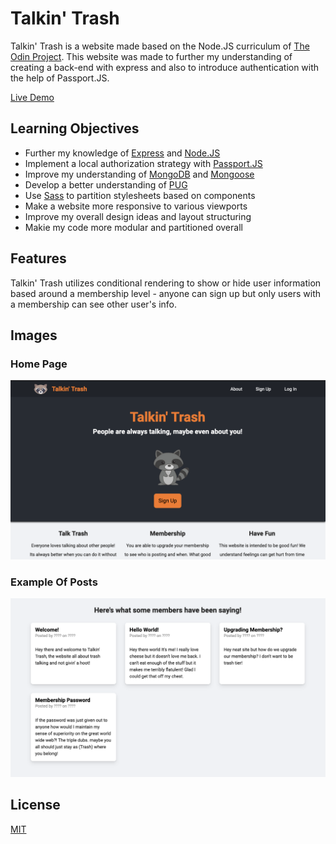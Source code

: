 # Talkin' Trash

Talkin' Trash is a website made based on the Node.JS curriculum of [The Odin Project](https://www.theodinproject.com/home). This website was made to further my understanding of creating a back-end with express and also to introduce authentication with the help of Passport.JS.

[Live Demo](https://vast-headland-84585.herokuapp.com/)

## Learning Objectives

- Further my knowledge of [Express](https://expressjs.com/) and [Node.JS](https://nodejs.org/en/)
- Implement a local authorization strategy with [Passport.JS](http://www.passportjs.org/)
- Improve my understanding of [MongoDB](https://www.mongodb.com/) and [Mongoose](https://mongoosejs.com/)
- Develop a better understanding of [PUG](https://pugjs.org/api/getting-started.html)
- Use [Sass](https://sass-lang.com/) to partition stylesheets based on components
- Make a website more responsive to various viewports
- Improve my overall design ideas and layout structuring
- Makie my code more modular and partitioned overall

## Features

Talkin' Trash utilizes conditional rendering to show or hide user information based around a membership level - anyone can sign up but only users with a membership can see other user's info.

## Images

### Home Page

<img src="./public/images/screenshots/home.png">

### Example Of Posts

<img src="./public/images/screenshots/posts.png">

## License

[MIT](https://choosealicense.com/licenses/mit/)
